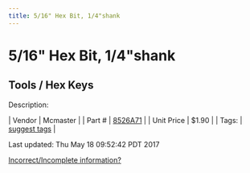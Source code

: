 ```yaml
---
title: 5/16" Hex Bit, 1/4"shank
---
```


# 5/16" Hex Bit, 1/4"shank
## Tools / Hex Keys
Description: 	 

| Vendor | Mcmaster | 
| Part # | [8526A71](https://www.mcmaster.com/#8526A71) | 
| Unit Price | $1.90 | 
| Tags: | [suggest tags](https://docs.google.com/forms/d/e/1FAIpQLSeWyY8v3RgOty-MyWmh9U0iivNYN_molChYyS-0U-o-kOAv_g/viewform) | 

Last updated: Thu May 18 09:52:42 PDT 2017

 [Incorrect/Incomplete information?](https://docs.google.com/forms/d/e/1FAIpQLSeWyY8v3RgOty-MyWmh9U0iivNYN_molChYyS-0U-o-kOAv_g/viewform)